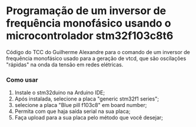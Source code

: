 # Programação de um inversor de frequência monofásico usando o microcontrolador stm32f103c8t6
Código do TCC do Guilherme Alexandre para o comando de um inversor de frequência monofásico usado para a geração de vtcd, que são oscilações "rápidas" na onda da tensão em 
redes elétricas. 

### Como usar
<ol>
<li>Instale o stm32duino na Arduino IDE;</li>
<li>Após instalada, selecione a placa "generic stm32f1 series";</li>
<li>selecione a placa "Blue pill f103c8" em board number;</li>
<li>Permita com que haja saída serial na sua placa;</li>
<li>Faça upload para a sua placa pelo método que você desejar;</li>
</ol>






